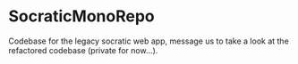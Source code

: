 # SocraticMonoRepo
Codebase for the legacy socratic web app, message us to take a look at the refactored codebase (private for now...).


